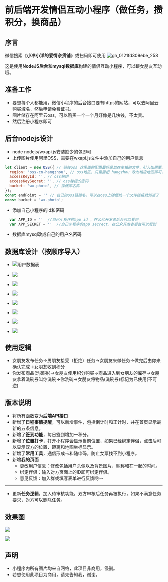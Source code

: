 # 前后端开发情侣互动小程序（做任务，攒积分，换商品）
## 序言
微信搜索《**小冷小洋的爱情杂货铺**》或扫码即可使用
![gh_0121fd309ebe_258](https://user-images.githubusercontent.com/44319750/205475191-2e3e6673-ed5e-4146-8a09-8517a13015a1.jpg)

这是使用**NodeJS后台**和**mysql数据库**构建的情侣互动小程序，可以跟女朋友互动哦。

## 准备工作

- 要想每个人都能用，微信小程序的后台接口要有https的网站，可以去阿里云购买域名，然后申请免费证书。
- 图片储存在阿里云oss，可以购买一个一个月好像是几块钱，不太贵。
- 然后注册小程序即可

## 后台nodejs设计

- node nodejs/wxapi.js安装缺少的包即可
- 上传图片使用阿里OSS，需要在wxapi.js文件中添加自己的用户信息

```js
let client = new OSS({ // 链接oss 这里面的配置最好是放在单独的文件，引入如果要上传的git的话账号密码最好不要传到git
  region: 'oss-cn-hangzhou', // oss地区，只需要把 hangzhou 改为相应地区即可，可以在oss上随便找一个文件链接就知道是哪个地区的了
  accessKeyId: '', // oss秘钥
  accessKeySecret: '', // oss秘钥的密码
  bucket: 'wx-photo', // 存储库名称
});
const endPoint = '' // 自己的oss链接名，可以在oss上随便找一个文件链接就知道了
const bucket = 'wx-photo';
```

- 添加自己小程序的id和密码

```js
  var APP_ID = ''  //自己小程序的app id ，在公众开发者后台可以看到
  var APP_SECRET = ''  //自己小程序的app secrect，在公众开发者后台可以看到
```

- 数据库mysql改成自己的用户名密码

## 数据库设计（按顺序导入）

- ![用户数据表](https://leng-mypic.oss-cn-beijing.aliyuncs.com/mac-img/20220907203113.png)

- ![](https://leng-mypic.oss-cn-beijing.aliyuncs.com/mac-img/20220907203408.png)
- ![](https://leng-mypic.oss-cn-beijing.aliyuncs.com/mac-img/20220907203425.png)
- ![](https://leng-mypic.oss-cn-beijing.aliyuncs.com/mac-img/20220907203525.png)
- ![](https://leng-mypic.oss-cn-beijing.aliyuncs.com/mac-img/20220907203541.png)
- ![](https://leng-mypic.oss-cn-beijing.aliyuncs.com/mac-img/20220907203600.png)
- ![](https://leng-mypic.oss-cn-beijing.aliyuncs.com/mac-img/20220907203614.png)
- ![](https://leng-mypic.oss-cn-beijing.aliyuncs.com/mac-img/20220907203258.png)



## 使用逻辑
- 女朋友发布任务->男朋友接受（拒绝）任务->女朋友来做任务->做完后由你来确认完成->女朋友收到积分
- 你发布商品(洗碗券)->女朋友使用积分购买->商品进入到女朋友的库存->女朋友拿着洗碗券叫你洗碗->你洗碗->女朋友将物品(洗碗券)标记为已使用(不可逆)
## 版本说明
- 将所有函数变为**后端API接口**
- 新增了**日程事情提醒**，可以新增事件，包括倒计时和正计时，并在首页显示最新的五条信息。
- 新增了**签到功能**，每日签到增加一积分。
- 新增了**位置打卡**，打开小程序会显示当前位置，如果已经绑定伴侣，点击后可以显示双方的位置、距离和地图坐标显示。
- 新增了**常用工具**，通信形成卡和随申码，防止女票找不到小程序。
- 新增**我的页面**
  - 更改用户信息：修改包括用户头像以及背景图片、昵称和在一起的时间。
  - 绑定伴侣：输入对方页面上的ID即可绑定伴侣。
  - 意见反馈：加入群或填写表单进行反馈哟～
---

- 更新**任务逻辑**，加入待审核功能，双方审核后任务再被执行，如果不满意任务要求，对方可以删除任务。

## 效果图
![](https://leng-mypic.oss-cn-beijing.aliyuncs.com/mac-img/20220907204246.png)

![](https://leng-mypic.oss-cn-beijing.aliyuncs.com/mac-img/20220907203740.png)

## 声明
- 小程序内所有图片均来自网络，此项目非商用，侵删。
- 若想使用此项目为商用，请先告知我，谢谢。
